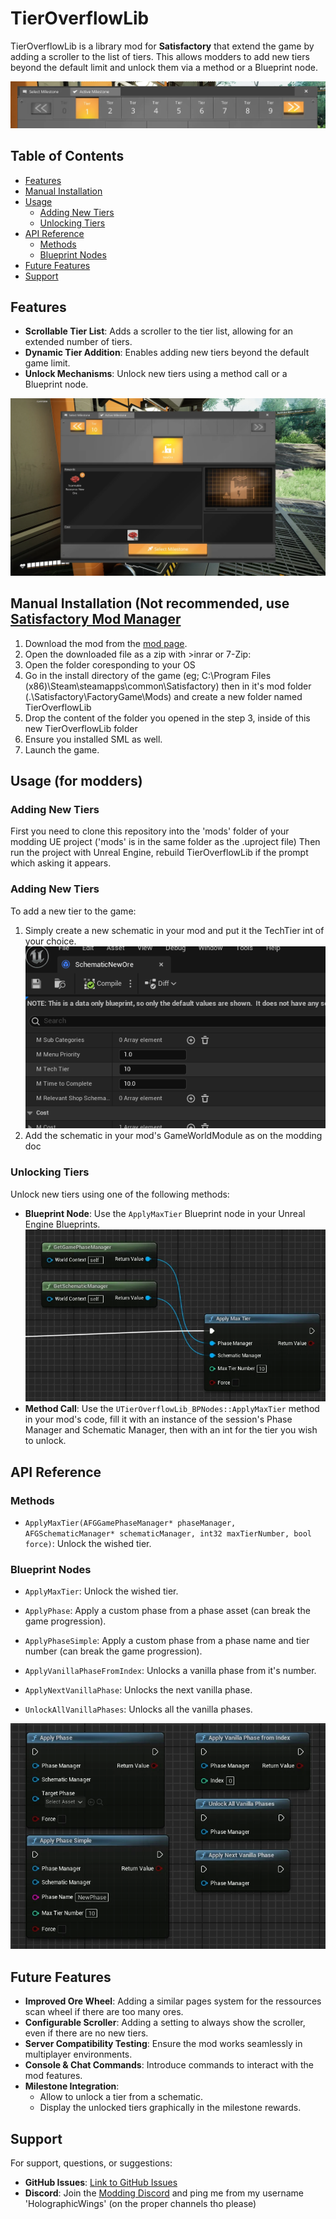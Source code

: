 # TierOverflowLib

TierOverflowLib is a library mod for **Satisfactory** that extend the game by adding a scroller to the list of tiers. This allows modders to add new tiers beyond the default limit and unlock them via a method or a Blueprint node.

![Banner](https://raw.githubusercontent.com/HolographicWings/TierOverflowLib/refs/heads/main/Screenshots/WEBP/Banner.webp)

## Table of Contents

- [Features](#features)
- [Manual Installation](#manual-installation)
- [Usage](#usage)
  - [Adding New Tiers](#adding-new-tiers)
  - [Unlocking Tiers](#unlocking-tiers)
- [API Reference](#api-reference)
  - [Methods](#methods)
  - [Blueprint Nodes](#blueprint-nodes)
- [Future Features](#future-features)
- [Support](#support)

## Features

- **Scrollable Tier List**: Adds a scroller to the tier list, allowing for an extended number of tiers.
- **Dynamic Tier Addition**: Enables adding new tiers beyond the default game limit.
- **Unlock Mechanisms**: Unlock new tiers using a method call or a Blueprint node.

![GameplayScreenshot2](https://raw.githubusercontent.com/HolographicWings/TierOverflowLib/refs/heads/main/Screenshots/WEBP/GameplayScreenshot2.webp)

## Manual Installation (Not recommended, use [Satisfactory Mod Manager](https://ficsit.app/)
1. Download the mod from the [mod page](https://ficsit.app/mod/TierOverflowLib).
2. Open the downloaded file as a zip with >inrar or 7-Zip:
3. Open the folder coresponding to your OS
4. Go in the install directory of the game (eg; C:\Program Files (x86)\Steam\steamapps\common\Satisfactory) then in it's mod folder (.\Satisfactory\FactoryGame\Mods) and create a new folder named TierOverflowLib
5. Drop the content of the folder you opened in the step 3, inside of this new TierOverflowLib folder
6. Ensure you installed SML as well.
7. Launch the game.

## Usage (for modders)

### Adding New Tiers
First you need to clone this repository into the 'mods' folder of your modding UE project ('mods' is in the same folder as the .uproject file)
Then run the project with Unreal Engine, rebuild TierOverflowLib if the prompt which asking it appears.

### Adding New Tiers

To add a new tier to the game:

1. Simply create a new schematic in your mod and put it the TechTier int of your choice.
  ![SchematicTechTier](https://raw.githubusercontent.com/HolographicWings/TierOverflowLib/refs/heads/main/Screenshots/WEBP/SchematicTechTier.webp)
2. Add the schematic in your mod's GameWorldModule as on the modding doc

### Unlocking Tiers

Unlock new tiers using one of the following methods:

- **Blueprint Node**: Use the `ApplyMaxTier` Blueprint node in your Unreal Engine Blueprints.
  ![ApplyMaxTierBlueprintNode](https://raw.githubusercontent.com/HolographicWings/TierOverflowLib/refs/heads/main/Screenshots/WEBP/ApplyMaxTierBlueprintNode.webp)
- **Method Call**: Use the `UTierOverflowLib_BPNodes::ApplyMaxTier` method in your mod's code, fill it with an instance of the session's Phase Manager and Schematic Manager, then with an int for the tier you wish to unlock.

## API Reference

### Methods

- `ApplyMaxTier(AFGGamePhaseManager* phaseManager, AFGSchematicManager* schematicManager, int32 maxTierNumber, bool force)`: Unlock the wished tier.

### Blueprint Nodes

- `ApplyMaxTier`: Unlock the wished tier.

- `ApplyPhase`: Apply a custom phase from a phase asset (can break the game progression).
- `ApplyPhaseSimple`: Apply a custom phase from a phase name and tier number (can break the game progression).
- `ApplyVanillaPhaseFromIndex`: Unlocks a vanilla phase from it's number.
- `ApplyNextVanillaPhase`: Unlocks the next vanilla phase.
- `UnlockAllVanillaPhases`: Unlocks all the vanilla phases.

![PhaseManagementBlueprintNodes](https://raw.githubusercontent.com/HolographicWings/TierOverflowLib/refs/heads/main/Screenshots/WEBP/PhaseManagementBlueprintNodes.webp)


## Future Features

- **Improved Ore Wheel**: Adding a similar pages system for the ressources scan wheel if there are too many ores.
- **Configurable Scroller**: Adding a setting to always show the scroller, even if there are no new tiers.
- **Server Compatibility Testing**: Ensure the mod works seamlessly in multiplayer environments.
- **Console & Chat Commands**: Introduce commands to interact with the mod features.
- **Milestone Integration**:
  - Allow to unlock a tier from a schematic.
  - Display the unlocked tiers graphically in the milestone rewards.

## Support

For support, questions, or suggestions:

- **GitHub Issues**: [Link to GitHub Issues](https://github.com/HolographicWings/TierOverflowLib/issues)
- **Discord**: Join the [Modding Discord](https://discord.gg/fPPqfY9j) and ping me from my username 'HolographicWings' (on the proper channels tho please)
